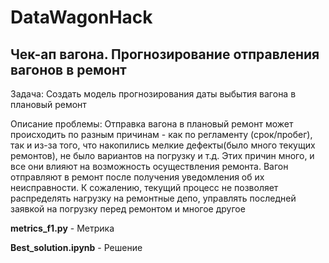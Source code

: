 # DataWagonHack
## Чек-ап вагона. Прогнозирование отправления вагонов в ремонт

Задача: Создать модель прогнозирования даты выбытия вагона в плановый ремонт

Описание проблемы: Отправка вагона в плановый ремонт может происходить по разным причинам - как по регламенту (срок/пробег), так и из-за того, что накопились мелкие дефекты(было много текущих ремонтов), не было вариантов на погрузку и т.д. Этих причин много, и все они влияют на возможность осуществления ремонта.
Вагон отправляют в ремонт после получения уведомления об их неисправности. К сожалению, текущий процесс не позволяет распределять нагрузку на ремонтные депо, управлять последней заявкой на погрузку перед ремонтом и многое другое

**metrics_f1.py** - Метрика

**Best_solution.ipynb** - Решение
